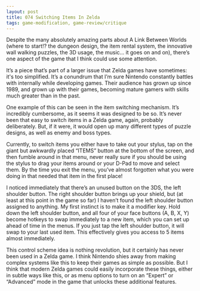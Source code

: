 ```yaml
---
layout: post
title: 074 Switching Items In Zelda
tags: game-modification, game-review/critique
---
```

Despite the many absolutely amazing parts about A Link Between Worlds (where to start!? the dungeon design, the item rental system, the innovative wall walking puzzles, the 3D usage, the music… it goes on and on), there’s one aspect of the game that I think could use some attention. 

It’s a piece that’s part of a larger issue that Zelda games have sometimes: it's too simplified.  It’s a conundrum that I’m sure Nintendo constantly battles with internally while developing games.  Their audience has grown up since 1989, and grown up with their games, becoming mature gamers with skills much greater than in the past.

One example of this can be seen in the item switching mechanism.  It’s incredibly cumbersome, as it seems it was designed to be so.  It’s never been that easy to switch items in a Zelda game, again, probably deliberately.  But, if it were, it would open up many different types of puzzle designs, as well as enemy and boss types.

Currently, to switch items you either have to take out your stylus, tap on the giant but awkwardly placed “ITEMS” button at the bottom of the screen, and then fumble around in that menu, never really sure if you should be using the stylus to drag your items around or your D-Pad to move and select them.  By the time you exit the menu, you’ve almost forgotten what you were doing in that needed that item in the first place!

I noticed immediately that there’s an unused button on the 3DS, the left shoulder button.  The right shoulder button brings up your shield, but (at least at this point in the game so far) I haven’t found the left shoulder button assigned to anything.  My first instinct is to make it a modifier key.  Hold down the left shoulder button, and all four of your face buttons (A, B, X, Y) become hotkeys to swap immediately to a new item, which you can set up ahead of time in the menus.  If you just tap the left shoulder button, it will swap to your last used item.  This effectively gives you access to 5 items almost immediately.  

This control scheme idea is nothing revolution, but it certainly has never been used in a Zelda game.  I think Nintendo shies away from making complex systems like this to keep their games as simple as possible. But I think that modern Zelda games could easily incorporate these things, either in subtle ways like this, or as menu options to turn on an “Expert” or “Advanced” mode in the game that unlocks these additional features.